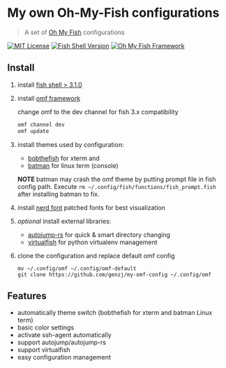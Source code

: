 # My own Oh-My-Fish configurations #

> A set of [Oh My Fish](https://github.com/oh-my-fish/oh-my-fish) configurations

[![MIT License](https://img.shields.io/badge/license-MIT-007EC7.svg?style=flat-square)](/LICENSE)
[![Fish Shell Version](https://img.shields.io/badge/fish-v3.1.0-007EC7.svg?style=flat-square)](http://fishshell.com)
[![Oh My Fish Framework](https://img.shields.io/badge/Oh%20My%20Fish-Framework-007EC7.svg?style=flat-square)](https://www.github.com/oh-my-fish/oh-my-fish)

## Install ##

1. install [fish shell > 3.1.0](https://fishshell.com/)

2. install [omf framework](https://github.com/oh-my-fish/oh-my-fish)

    change omf to the dev channel for fish 3.x compatibility

    ```sh
    omf channel dev
    omf update
    ```

3. install themes used by configuration:

    * [bobthefish](https://github.com/oh-my-fish/theme-bobthefish) for xterm and
    * [batman](https://github.com/oh-my-fish/theme-batman) for linux term (console)

    **NOTE** batman may crash the omf theme by putting prompt file in fish config
    path. Execute `rm ~/.config/fish/functions/fish_prompt.fish` after installing batman to fix.

4. install [nerd font](https://github.com/ryanoasis/nerd-fonts)  patched fonts for best visualization

5. *optional* install external libraries:

    * [autojump-rs](https://github.com/xen0n/autojump-rs) for quick & smart directory changing
    * [virtualfish](https://github.com/adambrenecki/virtualfish) for python virtualenv management

6. clone the configuration and replace default omf config

    ```shell
    mv ~/.config/omf ~/.config/omf-default
    git clone https://github.com/genzj/my-omf-config ~/.config/omf
    ```

## Features ##

* automatically theme switch (bobthefish for xterm and batman Linux term)
* basic color settings
* activate ssh-agent automatically
* support autojump/autojump-rs
* support virtualfish
* easy configuration management
